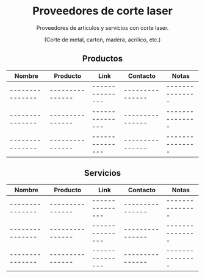 <h1 align="center" style="margin-top: 0px;">Proveedores de corte laser</h1>
<p align="center" >Proveedores de articulos y servicios con corte laser.</p>
<p align="center" >(Corte de metal, carton, madera, acrilico, etc.)</p>

<div align="center" >
  
## Productos
  
| Nombre | Producto | Link | Contacto | Notas |
| --------------- | --------------- | --------------- | --------------- | --------------- |
| --------------- | --------------- | --------------- | --------------- | --------------- |
| --------------- | --------------- | --------------- | --------------- | --------------- |
| --------------- | --------------- | --------------- | --------------- | --------------- |
  
## Servicios
  
| Nombre | Producto | Link | Contacto | Notas |
| --------------- | --------------- | --------------- | --------------- | --------------- |
| --------------- | --------------- | --------------- | --------------- | --------------- |
| --------------- | --------------- | --------------- | --------------- | --------------- |
| --------------- | --------------- | --------------- | --------------- | --------------- |
  
</div>

<h1 align="center" style="margin-top: 0px;"></h1>


